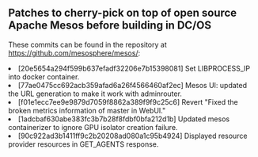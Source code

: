 <h2>Patches to cherry-pick on top of open source Apache Mesos before building in DC/OS</h2>

These commits can be found in the repository at <a href="https://github.com/mesosphere/mesos/">https://github.com/mesosphere/mesos/</a>:

<li>[20e5654a294f599b637efadf32206e7b15398081] Set LIBPROCESS_IP into docker container.
<li>[77ae0475cc692acb359afad6a26f4566460af2ec] Mesos UI: updated the URL generation to make it work with adminrouter.
<li>[f01e1ecc7ee9e9879d7059f8862a389f9f9c25c6] Revert "Fixed the broken metrics information of master in WebUI."
<li>[1adcbaf630abe383fc3b7b28f8fdbf0bfa212d1b] Updated mesos containerizer to ignore GPU isolator creation failure.
<li>[90c922ad3b1411ff9c2b20208ad080a1c95b4924] Displayed resource provider resources in GET_AGENTS response.
